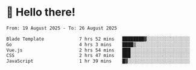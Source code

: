 # 👋 Hello there!

<!--START_SECTION:waka-->

```txt
From: 19 August 2025 - To: 26 August 2025

Blade Template             7 hrs 52 mins   ████████▓░░░░░░░░░░░░░░░░   34.04 %
Go                         4 hrs 3 mins    ████▒░░░░░░░░░░░░░░░░░░░░   17.56 %
Vue.js                     2 hrs 54 mins   ███░░░░░░░░░░░░░░░░░░░░░░   12.61 %
CSS                        2 hrs 47 mins   ███░░░░░░░░░░░░░░░░░░░░░░   12.09 %
JavaScript                 1 hr 39 mins    █▓░░░░░░░░░░░░░░░░░░░░░░░   07.15 %
```

<!--END_SECTION:waka-->
